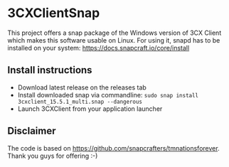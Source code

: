 # 3CXClientSnap
This project offers a snap package of the Windows version of 3CX Client which makes this software usable on Linux. For using it, snapd has to be installed on your system: https://docs.snapcraft.io/core/install

## Install instructions

- Download latest release on the releases tab
- Install downloaded snap via commandline: `sudo snap install 3cxclient_15.5.1_multi.snap --dangerous`
- Launch 3CXClient from your application launcher

## Disclaimer
The code is based on https://github.com/snapcrafters/tmnationsforever. Thank you guys for offering :-)